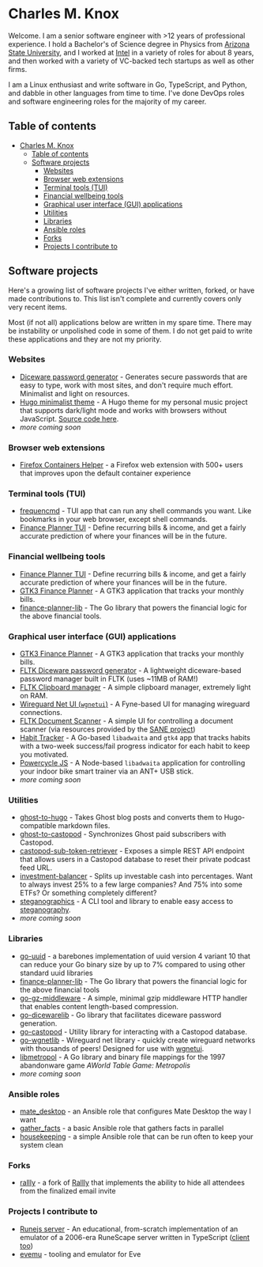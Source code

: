 # Charles M. Knox

Welcome. I am a senior software engineer with >12 years of professional experience. I hold a Bachelor's of Science degree in Physics from [Arizona State University](https://asu.edu), and I worked at [Intel](https://intel.com) in a variety of roles for about 8 years, and then worked with a variety of VC-backed tech startups as well as other firms.

I am a Linux enthusiast and write software in Go, TypeScript, and Python, and dabble in other languages from time to time. I've done DevOps roles and software engineering roles for the majority of my career.

## Table of contents

- [Charles M. Knox](#charles-m-knox)
  - [Table of contents](#table-of-contents)
  - [Software projects](#software-projects)
    - [Websites](#websites)
    - [Browser web extensions](#browser-web-extensions)
    - [Terminal tools (TUI)](#terminal-tools-tui)
    - [Financial wellbeing tools](#financial-wellbeing-tools)
    - [Graphical user interface (GUI) applications](#graphical-user-interface-gui-applications)
    - [Utilities](#utilities)
    - [Libraries](#libraries)
    - [Ansible roles](#ansible-roles)
    - [Forks](#forks)
    - [Projects I contribute to](#projects-i-contribute-to)

## Software projects

Here's a growing list of software projects I've either written, forked, or have made contributions to. This list isn't complete and currently covers only very recent items.

Most (if not all) applications below are written in my spare time. There may be instability or unpolished code in some of them. I do not get paid to write these applications and they are not my priority.

### Websites

- [Diceware password generator](https://diceware.charlesmknox.com) - Generates secure passwords that are easy to type, work with most sites, and don't require much effort. Minimalist and light on resources.
- [Hugo minimalist theme](https://aperspection.com) - A Hugo theme for my personal music project that supports dark/light mode and works with browsers without JavaScript. [Source code here](https://github.com/charles-m-knox/hugo-minimalist-theme).
- *more coming soon*

### Browser web extensions

- [Firefox Containers Helper](https://codeberg.org/firefox-containers-helper/firefox-containers-helper) - a Firefox web extension with 500+ users that improves upon the default container experience

### Terminal tools (TUI)

- [frequencmd](https://github.com/charles-m-knox/frequencmd) - TUI app that can run any shell commands you want. Like bookmarks in your web browser, except shell commands.
- [Finance Planner TUI](https://github.com/charles-m-knox/finance-planner-tui) - Define recurring bills & income, and get a fairly accurate prediction of where your finances will be in the future.

### Financial wellbeing tools

- [Finance Planner TUI](https://github.com/charles-m-knox/finance-planner-tui) - Define recurring bills & income, and get a fairly accurate prediction of where your finances will be in the future.
- [GTK3 Finance Planner](https://github.com/charles-m-knox/gtk-finance-planner) - A GTK3 application that tracks your monthly bills.
- [finance-planner-lib](https://github.com/charles-m-knox/finance-planner-lib) - The Go library that powers the financial logic for the above financial tools.

### Graphical user interface (GUI) applications

- [GTK3 Finance Planner](https://github.com/charles-m-knox/gtk-finance-planner) - A GTK3 application that tracks your monthly bills.
- [FLTK Diceware password generator](https://github.com/charles-m-knox/go-fltk-diceware) - A lightweight diceware-based password manager built in FLTK (uses ~11MB of RAM!)
- [FLTK Clipboard manager](https://github.com/charles-m-knox/go-fltk-clipboard) - A simple clipboard manager, extremely light on RAM.
- [Wireguard Net UI (`wgnetui`)](https://github.com/charles-m-knox/wgnetui) - A Fyne-based UI for managing wireguard connections.
- [FLTK Document Scanner](https://github.com/charles-m-knox/go-fltk-sane) - A simple UI for controlling a document scanner (via resources provided by the [SANE project](http://www.sane-project.org/))
- [Habit Tracker](https://github.com/charles-m-knox/habit-tracker-adwaita) - A Go-based `libadwaita` and `gtk4` app that tracks habits with a two-week success/fail progress indicator for each habit to keep you motivated.
- [Powercycle JS](https://github.com/charles-m-knox/powercycle-js) - A Node-based `libadwaita` application for controlling your indoor bike smart trainer via an ANT+ USB stick.
- *more coming soon*

### Utilities

- [ghost-to-hugo](https://github.com/charles-m-knox/ghost-to-hugo) - Takes Ghost blog posts and converts them to Hugo-compatible markdown files.
- [ghost-to-castopod](https://github.com/charles-m-knox/ghost-to-castopod) - Synchronizes Ghost paid subscribers with Castopod.
- [castopod-sub-token-retriever](https://github.com/charles-m-knox/castopod-sub-token-retriever) - Exposes a simple REST API endpoint that allows users in a Castopod database to reset their private podcast feed URL.
- [investment-balancer](https://github.com/charles-m-knox/investment-balancer) - Splits up investable cash into percentages. Want to always invest 25% to a few large companies? And 75% into some ETFs? Or something completely different?
- [steganographics](https://github.com/charles-m-knox/steganographics) - A CLI tool and library to enable easy access to [steganography](https://en.wikipedia.org/wiki/Steganography).
- *more coming soon*

### Libraries

- [go-uuid](https://github.com/charles-m-knox/go-uuid) - a barebones implementation of uuid version 4 variant 10 that can reduce your Go binary size by up to 7% compared to using other standard uuid libraries
- [finance-planner-lib](https://github.com/charles-m-knox/finance-planner-lib) - The Go library that powers the financial logic for the above financial tools
- [go-gz-middleware](https://github.com/charles-m-knox/go-gz-middleware) - A simple, minimal gzip middleware HTTP handler that enables content length-based compression.
- [go-dicewarelib](https://github.com/charles-m-knox/go-dicewarelib) - Go library that facilitates diceware password generation.
- [go-castopod](https://github.com/charles-m-knox/go-castopod) - Utility library for interacting with a Castopod database.
- [go-wgnetlib](https://github.com/charles-m-knox/go-wgnetlib) - Wireguard net library - quickly create wireguard networks with thousands of peers! Designed for use with [wgnetui](https://github.com/charles-m-knox/wgnetui).
- [libmetropol](https://github.com/charles-m-knox/libmetropol) - A Go library and binary file mappings for the 1997 abandonware game *AWorld Table Game: Metropolis*
- *more coming soon*

### Ansible roles

- [mate_desktop](https://github.com/charles-m-knox/ansible-role-mate-desktop) - an Ansible role that configures Mate Desktop the way I want
- [gather_facts](https://github.com/charles-m-knox/ansible-role-gather-facts) - a basic Ansible role that gathers facts in parallel
- [housekeeping](https://github.com/charles-m-knox/ansible-role-housekeeping) - a simple Ansible role that can be run often to keep your system clean

### Forks

- [rallly](https://github.com/charles-m-knox/rallly/tree/bcc-attendees) - a fork of [Rallly](https://github.com/lukevella/rallly) that implements the ability to hide all attendees from the finalized email invite

### Projects I contribute to

- [Runejs server](https://github.com/runejs/server) - An educational, from-scratch implementation of an emulator of a 2006-era RuneScape server written in TypeScript ([client too](https://github.com/runejs/refactored-client-435))
- [evemu](https://github.com/EvEmu-Project/evemu_Crucible) - tooling and emulator for Eve
